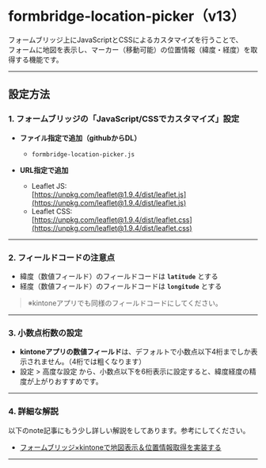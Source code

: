 # formbridge-location-picker（v13）

フォームブリッジ上にJavaScriptとCSSによるカスタマイズを行うことで、  
フォームに地図を表示し、マーカー（移動可能）の位置情報（緯度・経度）を取得する機能です。

---

## 設定方法

### 1. フォームブリッジの「JavaScript/CSSでカスタマイズ」設定

- **ファイル指定で追加（githubからDL）**  
  - `formbridge-location-picker.js`

- **URL指定で追加**  
  - Leaflet JS:  
    [https://unpkg.com/leaflet@1.9.4/dist/leaflet.js](https://unpkg.com/leaflet@1.9.4/dist/leaflet.js)  
  - Leaflet CSS:  
    [https://unpkg.com/leaflet@1.9.4/dist/leaflet.css](https://unpkg.com/leaflet@1.9.4/dist/leaflet.css)

---

### 2. フィールドコードの注意点

- 緯度（数値フィールド）のフィールドコードは **`latitude`** とする  
- 経度（数値フィールド）のフィールドコードは **`longitude`** とする  

> ※kintoneアプリでも同様のフィールドコードにしてください。

---

### 3. 小数点桁数の設定

- **kintoneアプリの数値フィールド**は、デフォルトで小数点以下4桁までしか表示されません。（4桁では粗くなります）
- 設定 > 高度な設定 から、小数点以下を6桁表示に設定すると、緯度経度の精度が上がりおすすめです。

---

### 4. 詳細な解説

以下のnote記事にもう少し詳しい解説をしてあります。参考にしてください。

- [フォームブリッジ×kintoneで地図表示＆位置情報取得を実装する](https://note.com/tetopettenson/n/n5152ace1e0d0?sub_rt=share_pb)

---
